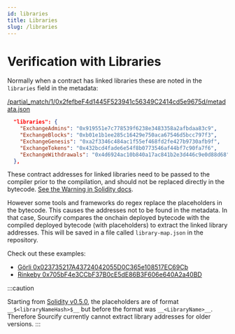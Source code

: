 ```yaml
---
id: libraries
title: Libraries
slug: /libraries
---
```


# Verification with Libraries

Normally when a contract has linked libraries these are noted in the `libraries` field in the metadata:

[/partial_match/1/0x2fefbeF4d1445F523941c56349C2414cd5e9675d/metadata.json](https://repo.sourcify.dev/contracts/partial_match/1/0x2fefbeF4d1445F523941c56349C2414cd5e9675d/metadata.json)

```json
  "libraries": {
    "ExchangeAdmins": "0x919551e7c778539f6238e3483358a2afbdaa83c9",
    "ExchangeBlocks": "0xb01e1b1ee285c16429e750aca67546d5bcc797f3",
    "ExchangeGenesis": "0xa2f3346c484ac1f55ef468fd2fe427b9730afb9f",
    "ExchangeTokens": "0x432bcd4fade6e54f8b0773546af44bf7c90fa7f6",
    "ExchangeWithdrawals": "0x4d6924ac10b840a17ac841b2e3d446c9e0d88d68"
  },
```

These contract addresses for linked libraries need to be passed to the compiler prior to the compilation, and should not be replaced directly in the bytecode. [See the Warning in Solidity docs](https://docs.soliditylang.org/en/latest/using-the-compiler.html#library-linking).

However some tools and frameworks do regex replace the placeholders in the bytecode. This causes the addresses not to be found in the metadata. In that case, Sourcify compares the onchain deployed bytecode with the compiled deployed bytecode (with placeholders) to extract the linked library addresses. This will be saved in a file called `library-map.json` in the repository.

Check out these examples:

- [Görli 0x023735217A43724042055D0C365e108517EC69Cb](https://repo.sourcify.dev/contracts/full_match/5/0x023735217A43724042055D0C365e108517EC69Cb/)
- [Rinkeby 0x705bF4e3CCbF37B0cE5dE86B3F606e640A2a40BD](https://repo.sourcify.dev/contracts/full_match/4/0x705bF4e3CCbF37B0cE5dE86B3F606e640A2a40BD/)

:::caution

Starting from [Solidity v0.5.0](https://docs.soliditylang.org/en/latest/050-breaking-changes.html#command-line-and-json-interfaces), the placeholders are of format `__$<libraryNameHash>$__` but before the format was `__<LibraryName>__`. Therefore Sourcify currently cannot extract library addresses for older versions.
:::
